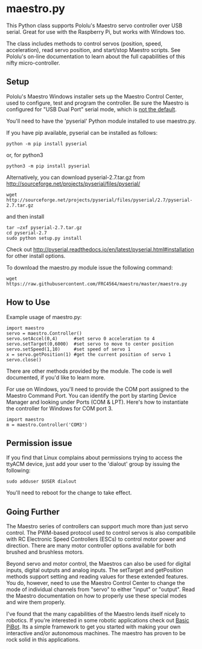 ﻿maestro.py
==========

This Python class supports Pololu's Maestro servo controller over USB serial. Great for use with the Raspberry Pi, but works with Windows too.

The class includes methods to control servos (position, speed, acceleration), read servo position, and start/stop Maestro scripts.  See Pololu's on-line documentation to learn about the full capabilities of this nifty micro-controller.

## Setup

Pololu's Maestro Windows installer sets up the Maestro Control Center, used to configure, test and program the controller.  Be sure the Maestro is configured for "USB Dual Port" serial mode, which is [not the default](https://www.pololu.com/docs/0J40/3.c).

You'll need to have the 'pyserial' Python module installed to use maestro.py.

If you have pip available, pyserial can be installed as follows:

    python -m pip install pyserial
    
or, for python3

    python3 -m pip install pyserial

Alternatively, you can download pyserial-2.7.tar.gz from http://sourceforge.net/projects/pyserial/files/pyserial/

    wget http://sourceforge.net/projects/pyserial/files/pyserial/2.7/pyserial-2.7.tar.gz

 and then install

    tar –zxf pyserial-2.7.tar.gz
    cd pyserial-2.7
    sudo python setup.py install

Check out http://pyserial.readthedocs.io/en/latest/pyserial.html#installation for other install options.

To download the maestro.py module issue the following command:

    wget https://raw.githubusercontent.com/FRC4564/maestro/master/maestro.py

## How to Use

Example usage of maestro.py:

    import maestro
    servo = maestro.Controller()
    servo.setAccel(0,4)      #set servo 0 acceleration to 4
    servo.setTarget(0,6000)  #set servo to move to center position
    servo.setSpeed(1,10)     #set speed of servo 1
    x = servo.getPosition(1) #get the current position of servo 1
    servo.close()

There are other methods provided by the module.  The code is well documented, if you'd like to learn more.

For use on Windows, you'll need to provide the COM port assigned to the Maestro Command Port.  You can identify the port by starting Device Manager and looking under Ports (COM & LPT).  Here's how to instantiate the controller for Windows for COM port 3.

    import maestro
    m = maestro.Controller('COM3')
    
## Permission issue

If you find that Linux complains about permissions trying to access the ttyACM device, just add your user to the 'dialout' group by issuing the following:

    sudo adduser $USER dialout

You'll need to reboot for the change to take effect.

## Going Further

The Maestro series of controllers can support much more than just servo control.  The PWM-based protocol used to control servos is also compatibile with RC Electronic Speed Controllers (ESCs) to control motor power and direction.  There are many motor controller options available for both brushed and brushless motors.

Beyond servo and motor control, the Maestros can also be used for digital inputs, digital outputs and analog inputs.  The setTarget and getPosition methods support setting and reading values for these extended features.  You do, however, need to use the Maestro Control Center to change the mode of individual channels from "servo" to either "input" or "output".  Read the Maestro documentation on how to properly use these special modes and wire them properly.

I've found that the many capabilities of the Maestro lends itself nicely to robotics.  If you're interested in some robotic applications check out [Basic PiBot](https://github.com/FRC4564/BasicPiBot).  Its a simple framework to get you started with making your own interactive and/or autonomous machines.  The maestro has proven to be rock solid in this applications. 

